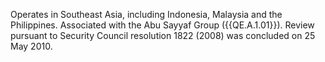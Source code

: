  Operates in Southeast Asia, including Indonesia, Malaysia and the Philippines. 
Associated with the Abu Sayyaf Group ({{QE.A.1.01}}). Review pursuant to Security 
Council resolution 1822 (2008) was concluded on 25 May 2010. 
